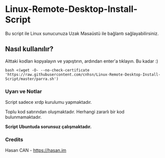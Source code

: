 # Linux-Remote-Desktop-Install-Script

Bu script ile Linux sunucunuza Uzak Masaüstü ile bağlantı sağlayabilirsiniz.

## Nasıl kullanılır?
Alttaki kodları kopyalayın ve yapıştırın, ardından enter'a tıklayın. Bu kadar :)

`bash <(wget -O- --no-check-certificate 'https://raw.githubusercontent.com/cnhsn/Linux-Remote-Desktop-Install-Script/master/parra.sh')`


### Uyarı ve Notlar
Script sadece xrdp kurulumu yapmaktadır.

Toplu kod satırından oluşmaktadır. Herhangi zararlı bir kod bulunmamaktadır.


**Script Ubuntuda sorunsuz çalışmaktadır.**


### Credits

Hasan CAN - https://hasan.im
